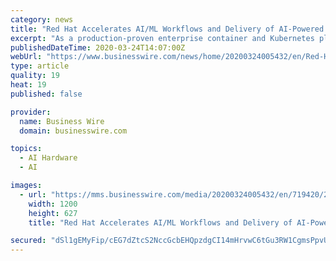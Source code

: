 ```yaml
---
category: news
title: "Red Hat Accelerates AI/ML Workflows and Delivery of AI-Powered Intelligent Applications with Red Hat OpenShift"
excerpt: "As a production-proven enterprise container and Kubernetes platform, OpenShift delivers integrated DevOps capabilities for independent software vendors (ISVs) via Kubernetes Operators and NVIDIA GPU-powered infrastructure platforms. This combination can help organizations simplify the deployment and lifecycle management of AI/ML toolchains as ..."
publishedDateTime: 2020-03-24T14:07:00Z
webUrl: "https://www.businesswire.com/news/home/20200324005432/en/Red-Hat-Accelerates-AIML-Workflows-Delivery-AI-Powered"
type: article
quality: 19
heat: 19
published: false

provider:
  name: Business Wire
  domain: businesswire.com

topics:
  - AI Hardware
  - AI

images:
  - url: "https://mms.businesswire.com/media/20200324005432/en/719420/23/Red_Hat_new_BW.jpg"
    width: 1200
    height: 627
    title: "Red Hat Accelerates AI/ML Workflows and Delivery of AI-Powered Intelligent Applications with Red Hat OpenShift"

secured: "dSl1gEMyFip/cEG7dZtcS2NccGcbEHQpzdgCI14mHrvwC6tGu3RW1CgmsPpvU5y4uMCe/PXbvckZADpjpwT17AxwZBniPaZsb3NHIaU9sYSB+iLwf3vM/q40ci2mNcVbC7ZzYkfUeF1UesIvc3qAJwkSdgktge82b7PosIQe8dd3MpSKsLxdx6+0q/Lqf/123r49bg1Kj0gQKHp4bO86W6JUK048P93Y3nfAPFXYOQg7Zzzdlwtqrqur0eXVKMXLXWF1N+wHuR+Ow9GcShNV63p+S0tr5lkquteDBSXaLly8a2+KyFOq/AcMH9D2/5UH1086ic7SF3DPHNrZCoHvpd21XTJnQIBXG0kfw0zA/mXR+i2y3/D8xThVCg8cPw+1OOgqPs26vQWcEJVMpaj/nQQRjOOXj3VwRXnvG/Ue4OLwkisI2dLeFlIj6b4lhWhH4FJAS+mJw0jsblBRJVtAyxKK3+FSdKmctWch4w+Ll0Q=;kgz8LyGulol7aSk1VzU3RA=="
---
```


